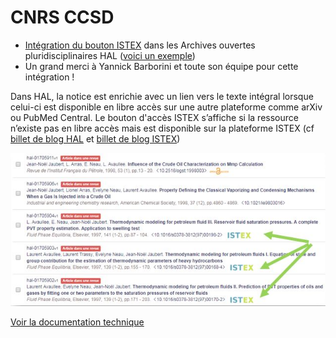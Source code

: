 # CNRS CCSD

* [Intégration du bouton ISTEX](https://doc.istex.fr/users/integration/ent-web/#bouton-istex-integre) dans les Archives ouvertes pluridisciplinaires HAL \([voici un exemple](https://hal.archives-ouvertes.fr/hal-01705904)\)
* Un grand merci à Yannick Barborini et toute son équipe pour cette intégration !

Dans HAL, la notice est enrichie avec un lien vers le texte intégral lorsque celui-ci est disponible en libre accès sur une autre plateforme comme arXiv ou PubMed Central. Le bouton d'accès ISTEX s’affiche si la ressource n’existe pas en libre accès mais est disponible sur la plateforme ISTEX \(cf [billet de blog HAL](https://www.ccsd.cnrs.fr/2018/02/faciliter-acces-au-texte-integral-en-signalant-les-ressources-en-libre-acces/) et [billet de blog ISTEX](http://blog.istex.fr/une-nouvelle-integration-du-bouton-istex-hal/)\)



![](../../.gitbook/assets/istexhal1.png)

[Voir la documentation technique](https://doc.istex.fr/users/integration/ent-web/#bouton-istex-integre)

